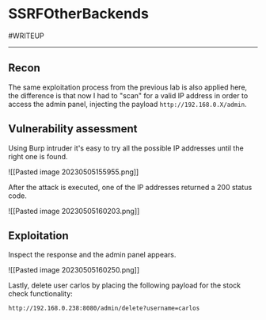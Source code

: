 # SSRFOtherBackends
#WRITEUP <hr>
## Recon

The same exploitation process from the previous lab is also applied here, the difference is that now I had to "scan" for a valid IP address in order to access the admin panel, injecting the payload `http://192.168.0.X/admin`.

## Vulnerability assessment

Using Burp intruder it's easy to try all the possible IP addresses until the right one is found.

![[Pasted image 20230505155955.png]]

After the attack is executed, one of the IP addresses returned a 200 status code.

![[Pasted image 20230505160203.png]]

## Exploitation

Inspect the response and the admin panel appears.

![[Pasted image 20230505160250.png]]

Lastly, delete user carlos by placing the following payload for the stock check functionality:

`http://192.168.0.238:8080/admin/delete?username=carlos`

